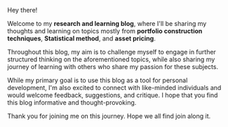 Hey there!

Welcome to my **research and learning blog**, where I'll be sharing my thoughts and learning on topics mostly from **portfolio construction techniques**, **Statistical method**, and **asset pricing**. 

Throughout this blog, my aim is to challenge myself to engage in further structured thinking on the aforementioned topics, while also sharing my journey of learning with others who share my passion for these subjects.

While my primary goal is to use this blog as a tool for personal development, I'm also excited to connect with like-minded individuals and would welcome feedback, suggestions, and critique. I hope that you find this blog informative and thought-provoking. 

Thank you for joining me on this journey. Hope we all find join along it.
